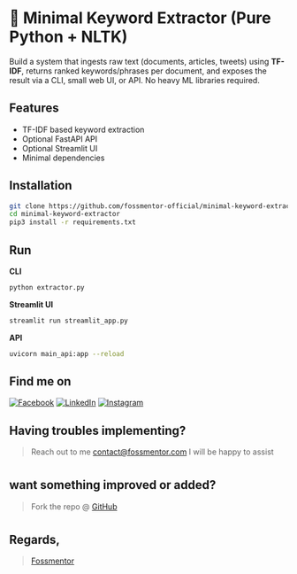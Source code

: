 # 🧠 Minimal Keyword Extractor (Pure Python + NLTK)

Build a system that ingests raw text (documents, articles, tweets) using **TF-IDF**, returns ranked keywords/phrases per document, and exposes the result via a CLI, small web UI, or API. No heavy ML libraries required.

## Features
- TF-IDF based keyword extraction
- Optional FastAPI API
- Optional Streamlit UI
- Minimal dependencies

## Installation
```bash
git clone https://github.com/fossmentor-official/minimal-keyword-extractor
cd minimal-keyword-extractor
pip3 install -r requirements.txt
```

## Run
**CLI**
```bash
python extractor.py
```

**Streamlit UI**
```bash
streamlit run streamlit_app.py
```

**API**
```bash
uvicorn main_api:app --reload
```

<!-- Actual text -->
## Find me on
[![Facebook][1.2]][1] [![LinkedIn][2.2]][2] [![Instagram][3.2]][3]

<!-- Icons -->

[1.2]: https://i.imgur.com/dqSkGWu.png (Facebook)
[2.2]: https://raw.githubusercontent.com/MartinHeinz/MartinHeinz/master/linkedin-3-16.png (LinkedIn)
[3.2]: https://i.imgur.com/TFy6wii.png (Instagram)

<!-- Links to my social media accounts -->
[1]: https://facebook.com/fossmentor
[2]: https://www.linkedin.com/in/fossmentor/
[3]: https://www.instagram.com/fossmentor.official/

## Having troubles implementing?
 > Reach out to me contact@fossmentor.com 
 I will be happy to assist 
# 
## want something improved or added?
  > Fork the repo @ [GitHub](https://github.com/fossmentor-official/minimal-keyword-extractor)
# 
## Regards,
 > [Fossmentor](https://fossmentor.com)